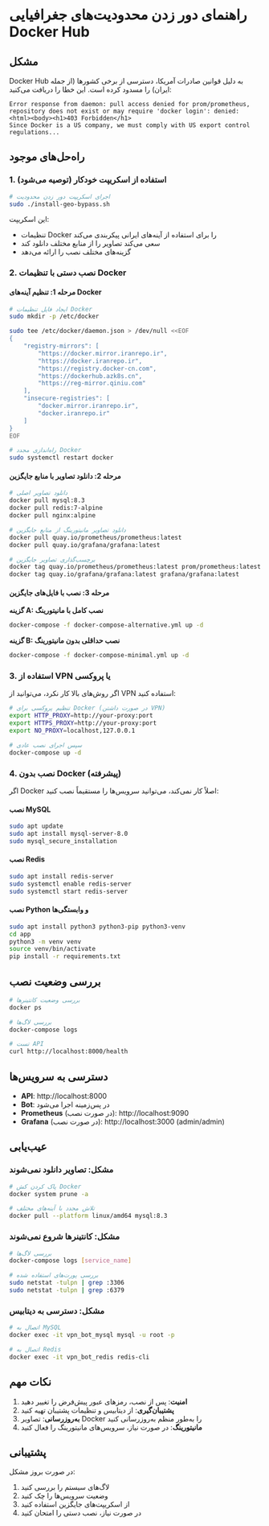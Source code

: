 # راهنمای دور زدن محدودیت‌های جغرافیایی Docker Hub

## مشکل
Docker Hub به دلیل قوانین صادرات آمریکا، دسترسی از برخی کشورها (از جمله ایران) را مسدود کرده است. این خطا را دریافت می‌کنید:

```
Error response from daemon: pull access denied for prom/prometheus, repository does not exist or may require 'docker login': denied: <html><body><h1>403 Forbidden</h1>
Since Docker is a US company, we must comply with US export control regulations...
```

## راه‌حل‌های موجود

### 1. استفاده از اسکریپت خودکار (توصیه می‌شود)

```bash
# اجرای اسکریپت دور زدن محدودیت
sudo ./install-geo-bypass.sh
```

این اسکریپت:
- تنظیمات Docker را برای استفاده از آینه‌های ایرانی پیکربندی می‌کند
- سعی می‌کند تصاویر را از منابع مختلف دانلود کند
- گزینه‌های مختلف نصب را ارائه می‌دهد

### 2. نصب دستی با تنظیمات Docker

#### مرحله 1: تنظیم آینه‌های Docker

```bash
# ایجاد فایل تنظیمات Docker
sudo mkdir -p /etc/docker

sudo tee /etc/docker/daemon.json > /dev/null <<EOF
{
    "registry-mirrors": [
        "https://docker.mirror.iranrepo.ir",
        "https://docker.iranrepo.ir",
        "https://registry.docker-cn.com",
        "https://dockerhub.azk8s.cn",
        "https://reg-mirror.qiniu.com"
    ],
    "insecure-registries": [
        "docker.mirror.iranrepo.ir",
        "docker.iranrepo.ir"
    ]
}
EOF

# راه‌اندازی مجدد Docker
sudo systemctl restart docker
```

#### مرحله 2: دانلود تصاویر با منابع جایگزین

```bash
# دانلود تصاویر اصلی
docker pull mysql:8.3
docker pull redis:7-alpine
docker pull nginx:alpine

# دانلود تصاویر مانیتورینگ از منابع جایگزین
docker pull quay.io/prometheus/prometheus:latest
docker pull quay.io/grafana/grafana:latest

# برچسب‌گذاری تصاویر جایگزین
docker tag quay.io/prometheus/prometheus:latest prom/prometheus:latest
docker tag quay.io/grafana/grafana:latest grafana/grafana:latest
```

#### مرحله 3: نصب با فایل‌های جایگزین

**گزینه A: نصب کامل با مانیتورینگ**
```bash
docker-compose -f docker-compose-alternative.yml up -d
```

**گزینه B: نصب حداقلی بدون مانیتورینگ**
```bash
docker-compose -f docker-compose-minimal.yml up -d
```

### 3. استفاده از VPN یا پروکسی

اگر روش‌های بالا کار نکرد، می‌توانید از VPN استفاده کنید:

```bash
# تنظیم پروکسی برای Docker (در صورت داشتن VPN)
export HTTP_PROXY=http://your-proxy:port
export HTTPS_PROXY=http://your-proxy:port
export NO_PROXY=localhost,127.0.0.1

# سپس اجرای نصب عادی
docker-compose up -d
```

### 4. نصب بدون Docker (پیشرفته)

اگر Docker اصلاً کار نمی‌کند، می‌توانید سرویس‌ها را مستقیماً نصب کنید:

#### نصب MySQL
```bash
sudo apt update
sudo apt install mysql-server-8.0
sudo mysql_secure_installation
```

#### نصب Redis
```bash
sudo apt install redis-server
sudo systemctl enable redis-server
sudo systemctl start redis-server
```

#### نصب Python و وابستگی‌ها
```bash
sudo apt install python3 python3-pip python3-venv
cd app
python3 -m venv venv
source venv/bin/activate
pip install -r requirements.txt
```

## بررسی وضعیت نصب

```bash
# بررسی وضعیت کانتینرها
docker ps

# بررسی لاگ‌ها
docker-compose logs

# تست API
curl http://localhost:8000/health
```

## دسترسی به سرویس‌ها

- **API**: http://localhost:8000
- **Bot**: در پس‌زمینه اجرا می‌شود
- **Prometheus** (در صورت نصب): http://localhost:9090
- **Grafana** (در صورت نصب): http://localhost:3000 (admin/admin)

## عیب‌یابی

### مشکل: تصاویر دانلود نمی‌شوند
```bash
# پاک کردن کش Docker
docker system prune -a

# تلاش مجدد با آینه‌های مختلف
docker pull --platform linux/amd64 mysql:8.3
```

### مشکل: کانتینرها شروع نمی‌شوند
```bash
# بررسی لاگ‌ها
docker-compose logs [service_name]

# بررسی پورت‌های استفاده شده
sudo netstat -tulpn | grep :3306
sudo netstat -tulpn | grep :6379
```

### مشکل: دسترسی به دیتابیس
```bash
# اتصال به MySQL
docker exec -it vpn_bot_mysql mysql -u root -p

# اتصال به Redis
docker exec -it vpn_bot_redis redis-cli
```

## نکات مهم

1. **امنیت**: پس از نصب، رمزهای عبور پیش‌فرض را تغییر دهید
2. **پشتیبان‌گیری**: از دیتابیس و تنظیمات پشتیبان تهیه کنید
3. **به‌روزرسانی**: تصاویر Docker را به‌طور منظم به‌روزرسانی کنید
4. **مانیتورینگ**: در صورت نیاز، سرویس‌های مانیتورینگ را فعال کنید

## پشتیبانی

در صورت بروز مشکل:
1. لاگ‌های سیستم را بررسی کنید
2. وضعیت سرویس‌ها را چک کنید
3. از اسکریپت‌های جایگزین استفاده کنید
4. در صورت نیاز، نصب دستی را امتحان کنید